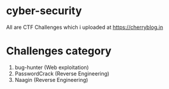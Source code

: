 # cyber-security
All are CTF Challenges which i uploaded at https://cherryblog.in
# Challenges category
1. bug-hunter (Web exploitation)
2. PasswordCrack (Reverse Engineering)
3. Naagin (Reverse Engineering)
